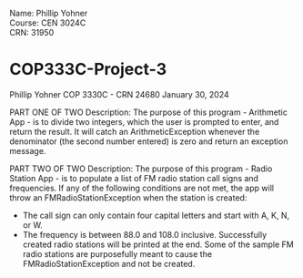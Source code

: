 Name: Phillip Yohner  
Course: CEN 3024C  
CRN: 31950  


# COP333C-Project-3

Phillip Yohner
COP 3330C - CRN 24680
January 30, 2024

PART ONE OF TWO
Description:
The purpose of this program - Arithmetic App - is to divide two integers, which the user is prompted to enter,
and return the result.  It will catch an ArithmeticException whenever the denominator (the second number
entered) is zero and return an exception message.

PART TWO OF TWO
Description:
The purpose of this program - Radio Station App - is to populate a list of FM radio station call signs and frequencies.
If any of the following conditions are not met, the app will throw an FMRadioStationException when the station is created:
- The call sign can only contain four capital letters and start with A, K, N, or W.
- The frequency is between 88.0 and 108.0 inclusive.
Successfully created radio stations will be printed at the end.
Some of the sample FM radio stations are purposefully meant to cause the FMRadioStationException and not be created.
